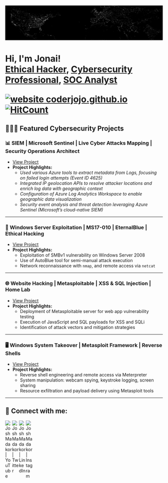 [![Header](ATWDP.png)](https://eoimages.gsfc.nasa.gov/images/imagerecords/55000/55167/nightearth.gif)

<h1>Hi, I'm Jonai! <br/><a href="https://www.linkedin.com/in/jonai-serrano-350480174/">Ethical Hacker</a>, <a href="https://www.linkedin.com/in/jonai-serrano-350480174/">Cybersecurity Professional</a>, <a/h1> <a href="https://www.linkedin.com/in/jonai-serrano-350480174/">SOC Analyst</a>

[![website coderjojo.github.io](https://img.shields.io/website-up-down-green-red/http/coderjojo.github.io/creative-profile-readme.svg)](https://coderjojo.github.io/creative-profile-readme/)
[![HitCount](https://views.whatilearened.today)](https://github.com/coderjojo/creative-profile-readme)
## 🧑‍💻🔐 Featured Cybersecurity Projects

### **📊 SIEM | Microsoft Sentinel | Live Cyber Attacks Mapping | Security Operations Architect**
- [View Project](https://github.com/JonaiSerrano/Designing_Azure_Sentinel_SIEM-Live-Attack-Map-Monitoring-)
- **Project Highlights:**
  - *Used various Azure tools to extract metadata from Logs, focusing on failed login attempts (Event ID 4625)*
  - *Integrated IP geolocation APIs to resolve attacker locations and enrich log data with geographic context*
  - *Configuration of Azure Log Analytics Workspace to enable geographic data visualization*
  - *Security event analysis and threat detection leveraging Azure Sentinel (Microsoft’s cloud-native SIEM)*
   
---
      
### **🔐 Windows Server Exploitation | MS17-010 | EternalBlue | Ethical Hacking**
- [View Project](https://tmkamal.github.io/under-construction-template/)
- **Project Highlights:**
  - Exploitation of SMBv1 vulnerability on Windows Server 2008
  - Use of AutoBlue tool for semi-manual attack execution
  - Network reconnaissance with `nmap`, and remote access via `netcat`

---

### **🌐 Website Hacking | Metasploitable | XSS & SQL Injection | Home Lab**
- [View Project](https://tmkamal.github.io/under-construction-template/)
- **Project Highlights:**
  - Deployment of Metasploitable server for web app vulnerability testing
  - Execution of JavaScript and SQL payloads for XSS and SQLi
  - Identification of attack vectors and mitigation strategies

---

### **🖥️ Windows System Takeover | Metasploit Framework | Reverse Shells**
- [View Project](https://tmkamal.github.io/under-construction-template/)
- **Project Highlights:**
  - Reverse shell engineering and remote access via Meterpreter
  - System manipulation: webcam spying, keystroke logging, screen sharing
  - Resource exfiltration and payload delivery using Metasploit tools

---


<h2> 🤳 Connect with me:</h2>

[<img align="left" alt="JoshMadakor | YouTube" width="22px" src="https://cdn.jsdelivr.net/npm/simple-icons@v3/icons/youtube.svg" />][youtube]
[<img align="left" alt="JoshMadakor | Twitter" width="22px" src="https://cdn.jsdelivr.net/npm/simple-icons@v3/icons/twitter.svg" />][X]
[<img align="left" alt="JoshMadakor | LinkedIn" width="22px" src="https://cdn.jsdelivr.net/npm/simple-icons@v3/icons/linkedin.svg" />][linkedin]
[<img align="left" alt="JoshMadakor | Instagram" width="22px" src="https://cdn.jsdelivr.net/npm/simple-icons@v3/icons/instagram.svg" />][instagram]

[X]: https://x.com/Prometheus_CIA
[youtube]: https://www.youtube.com/@Jonaithesecurityguy
[instagram]: https://www.instagram.com/jonai_the_security_guy/
[linkedin]: https://www.linkedin.com/in/jonai-serrano-350480174/

